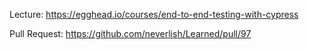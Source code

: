 Lecture: https://egghead.io/courses/end-to-end-testing-with-cypress

Pull Request: https://github.com/neverlish/Learned/pull/97
